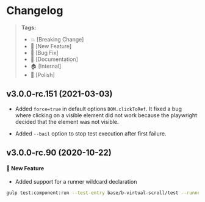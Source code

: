 Changelog
=========

> **Tags:**
> - :boom:       [Breaking Change]
> - :rocket:     [New Feature]
> - :bug:        [Bug Fix]
> - :memo:       [Documentation]
> - :house:      [Internal]
> - :nail_care:  [Polish]

## v3.0.0-rc.151 (2021-03-03)

* Added `force=true` in default options `DOM.clickToRef`. It fixed a bug where clicking on a visible element
  did not work because the playwright decided that the element was not visible.

* Added `--bail` option to stop test execution after first failure.

## v3.0.0-rc.90 (2020-10-22)

#### :rocket: New Feature

* Added support for a runner wildcard declaration

```bash
gulp test:component:run --test-entry base/b-virtual-scroll/test --runner events/* --runtime-render true
```
